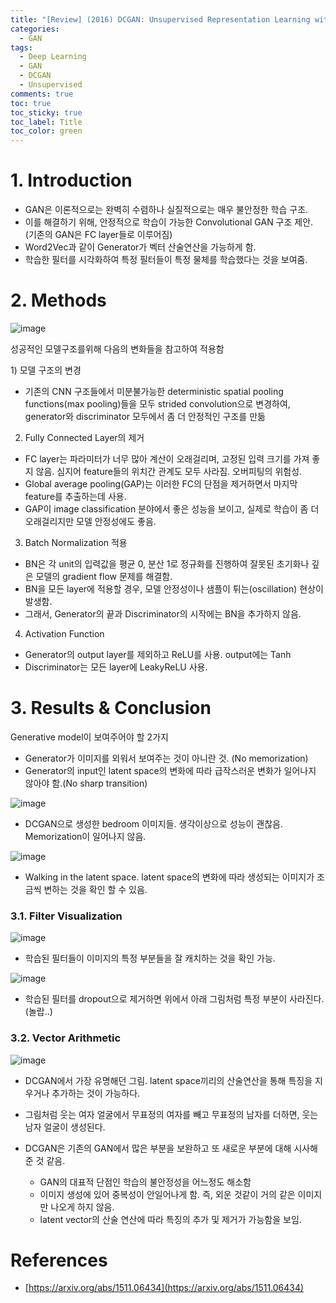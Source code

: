 ```yaml
---
title: "[Review] (2016) DCGAN: Unsupervised Representation Learning with Deep Convolutional Generative Adversarial Networks"
categories:
  - GAN
tags:
  - Deep Learning
  - GAN
  - DCGAN
  - Unsupervised
comments: true
toc: true
toc_sticky: true
toc_label: Title
toc_color: green
---
```


# 1. Introduction

- GAN은 이론적으로는 완벽히 수렴하나 실질적으로는 매우 불안정한 학습 구조.
- 이를 해결하기 위해, 안정적으로 학습이 가능한 Convolutional GAN 구조 제안. (기존의 GAN은 FC layer들로 이루어짐)
- Word2Vec과 같이 Generator가 벡터 산술연산을 가능하게 함.
- 학습한 필터를 시각화하여 특정 필터들이 특정 물체를 학습했다는 것을 보여줌.

# 2. Methods

![image](/assets/imgs/paper/2016-dcgan/00.png)

성공적인 모델구조를위해 다음의 변화들을 참고하여 적용함

‌1) 모델 구조의 변경

- 기존의 CNN 구조들에서 미분불가능한 deterministic spatial pooling functions(max pooling)들을 모두 strided convolution으로 변경하여, generator와 discriminator 모두에서 좀 더 안정적인 구조를 만듦

2) Fully Connected Layer의 제거

- FC layer는 파라미터가 너무 많아 계산이 오래걸리며, 고정된 입력 크기를 가져 좋지 않음. 심지어 feature들의 위치간 관계도 모두 사라짐. 오버피팅의 위험성.
- Global average pooling(GAP)는 이러한 FC의 단점을 제거하면서 마지막 feature를 추출하는데 사용.
- GAP이 image classification 분야에서 좋은 성능을 보이고, 실제로 학습이 좀 더 오래걸리지만 모델 안정성에도 좋음.

3) Batch Normalization 적용

- BN은 각 unit의 입력값을 평균 0, 분산 1로 정규화를 진행하여 잘못된 초기화나 깊은 모델의 gradient flow 문제를 해결함.
- BN을 모든 layer에 적용할 경우, 모델 안정성이나 샘플이 튀는(oscillation) 현상이 발생함.
- 그래서, Generator의 끝과 Discriminator의 시작에는 BN을 추가하지 않음.

4) Activation Function

- Generator의 output layer를 제외하고 ReLU를 사용. output에는 Tanh
- Discriminator는 모든 layer에 LeakyReLU 사용.

# 3. Results & Conclusion‌

Generative model이 보여주어야 할 2가지

- Generator가 이미지를 외워서 보여주는 것이 아니란 것. (No memorization)
- Generator의 input인 latent space의 변화에 따라 급작스러운 변화가 일어나지 않아야 함.(No sharp transition)

![image](/assets/imgs/paper/2016-dcgan/01.png)

- DCGAN으로 생성한 bedroom 이미지들. 생각이상으로 성능이 괜찮음. Memorization이 일어나지 않음.

![image](/assets/imgs/paper/2016-dcgan/02.png)

- Walking in the latent space. latent space의 변화에 따라 생성되는 이미지가 조금씩 변하는 것을 확인 할 수 있음.

### 3.1. Filter Visualization

![image](/assets/imgs/paper/2016-dcgan/03.png)

- 학습된 필터들이 이미지의 특정 부분들을 잘 캐치하는 것을 확인 가능.

![image](/assets/imgs/paper/2016-dcgan/04.png)

- 학습된 필터를 dropout으로 제거하면 위에서 아래 그림처럼 특정 부분이 사라진다. (놀랍..)

### 3.2. Vector Arithmetic

![image](/assets/imgs/paper/2016-dcgan/05.png)

- DCGAN에서 가장 유명해던 그림. latent space끼리의 산술연산을 통해 특징을 지우거나 추가하는 것이 가능하다.
- 그림처럼 웃는 여자 얼굴에서 무표정의 여자를 빼고 무표정의 남자를 더하면, 웃는 남자 얼굴이 생성된다.

- DCGAN은 기존의 GAN에서 많은 부분을 보완하고 또 새로운 부분에 대해 시사해준 것 같음.
    - GAN의 대표적 단점인 학습의 불안정성을 어느정도 해소함
    - 이미지 생성에 있어 중복성이 안일어나게 함. 즉, 외운 것같이 거의 같은 이미지만 나오게 하지 않음.
    - latent vector의 산술 연산에 따라 특징의 추가 및 제거가 가능함을 보임.

# References

- [https://arxiv.org/abs/1511.06434](https://arxiv.org/abs/1511.06434)